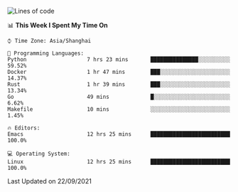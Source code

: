 <!--START_SECTION:waka-->
![Lines of code](https://img.shields.io/badge/From%20Hello%20World%20I%27ve%20Written-50141%20lines%20of%20code-blue)

📊 **This Week I Spent My Time On** 

```text
⌚︎ Time Zone: Asia/Shanghai

💬 Programming Languages: 
Python                   7 hrs 23 mins       ███████████████░░░░░░░░░░   59.52% 
Docker                   1 hr 47 mins        ███░░░░░░░░░░░░░░░░░░░░░░   14.37% 
Rust                     1 hr 39 mins        ███░░░░░░░░░░░░░░░░░░░░░░   13.34% 
Go                       49 mins             █░░░░░░░░░░░░░░░░░░░░░░░░   6.62% 
Makefile                 10 mins             ░░░░░░░░░░░░░░░░░░░░░░░░░   1.45%

🔥 Editors: 
Emacs                    12 hrs 25 mins      █████████████████████████   100.0%

💻 Operating System: 
Linux                    12 hrs 25 mins      █████████████████████████   100.0%

```


 Last Updated on 22/09/2021
<!--END_SECTION:waka-->
